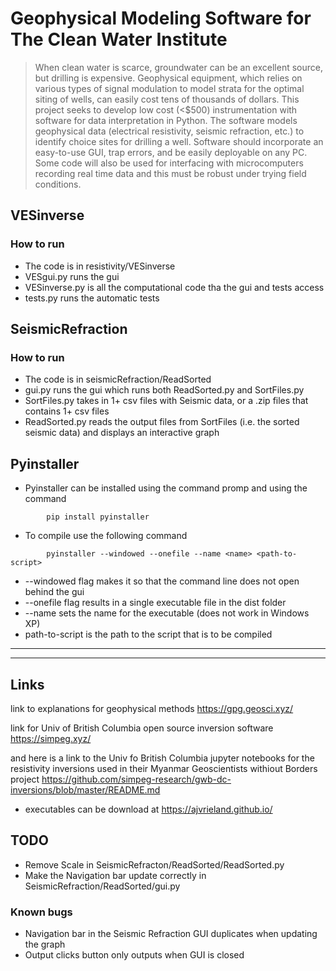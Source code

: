 # Geophysical Modeling Software for The Clean Water Institute
> When clean water is scarce, groundwater can be an excellent source, but drilling is expensive. Geophysical equipment, which relies on various types of signal modulation to model strata for the optimal siting of wells, can easily cost tens of thousands of dollars. This project seeks to develop low cost (<$500) instrumentation with software for data interpretation in Python. The software models geophysical data (electrical resistivity, seismic refraction, etc.) to identify choice sites for drilling a well. Software should incorporate an easy-to-use GUI, trap errors, and be easily deployable on any PC. Some code will also be used for interfacing with microcomputers recording real time data and this must be robust under trying field conditions. 

## VESinverse
### How to run
- The code is in resistivity/VESinverse
- VESgui.py runs the gui 
- VESinverse.py is all the computational code tha the gui and tests access
- tests.py runs the automatic tests


## SeismicRefraction
### How to run
- The code is in seismicRefraction/ReadSorted
- gui.py runs the gui which runs both ReadSorted.py and SortFiles.py
- SortFiles.py takes in 1+ csv files with Seismic data, or a .zip files that contains 1+ csv files
- ReadSorted.py reads the output files from SortFiles (i.e. the sorted seismic data) and displays an interactive graph


## Pyinstaller
- Pyinstaller can be installed using the command promp and using the command
```
        pip install pyinstaller
```
- To compile use the following command
```
        pyinstaller --windowed --onefile --name <name> <path-to-script>
```
- --windowed flag makes it so that the command line does not open behind the gui
- --onefile flag results in a single executable file in the dist folder
- --name sets the name for the executable (does not work in Windows XP)
- path-to-script is the path to the script that is to be compiled

***
***
## Links
link to explanations for geophysical methods
https://gpg.geosci.xyz/

link for Univ of British Columbia open source inversion software
https://simpeg.xyz/

and here is a link to the Univ fo British Columbia jupyter notebooks for the resistivity inversions used in their
Myanmar Geoscientists withiout Borders project
https://github.com/simpeg-research/gwb-dc-inversions/blob/master/README.md

- executables can be download at https://ajvrieland.github.io/

## TODO
- Remove Scale in SeismicRefracton/ReadSorted/ReadSorted.py
- Make the Navigation bar update correctly in SeismicRefraction/ReadSorted/gui.py

### Known bugs
- Navigation bar in the Seismic Refraction GUI duplicates when updating the graph
- Output clicks button only outputs when GUI is closed